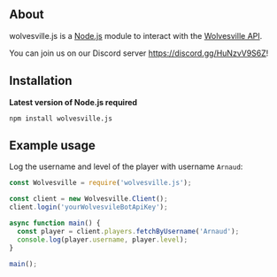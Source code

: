 ## About
wolvesville.js is a [Node.js](https://nodejs.org) module to interact with the [Wolvesville API](https://api-docs.wolvesville.com).

You can join us on our Discord server https://discord.gg/HuNzvV9S6Z!

## Installation

**Latest version of Node.js required**
```sh-session
npm install wolvesville.js
```

## Example usage

Log the username and level of the player with username `Arnaud`:
```javascript
const Wolvesville = require('wolvesville.js');

const client = new Wolvesville.Client();
client.login('yourWolvesvileBotApiKey');

async function main() {
  const player = client.players.fetchByUsername('Arnaud');
  console.log(player.username, player.level);
}

main();
```
